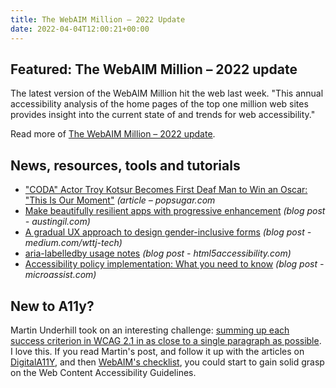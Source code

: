 ```yaml
---
title: The WebAIM Million – 2022 Update
date: 2022-04-04T12:00:21+00:00
---
```


## Featured: The WebAIM Million – 2022 update

The latest version of the WebAIM Million hit the web last week. "This annual accessibility analysis of the home pages of the top one million web sites provides insight into the current state of and trends for web accessibility."

Read more of [The WebAIM Million – 2022 update](https://webaim.org/blog/webaim-million-2022/).

## News, resources, tools and tutorials

- ["CODA" Actor Troy Kotsur Becomes First Deaf Man to Win an Oscar: "This Is Our Moment"](https://www.popsugar.com/celebrity/troy-kotsur-first-deaf-man-oscars-nomination-48708982) *(article – popsugar.com*
- [Make beautifully resilient apps with progressive enhancement](https://austingil.com/resilient-applications-progressive-enhancement/) _(blog post - austingil.com)_
- [A gradual UX approach to design gender-inclusive forms](https://medium.com/wttj-tech/a-gradual-ux-approach-to-design-gender-inclusive-forms-3071a49a45c) *(blog post - medium.com/wttj-tech)*
- [aria-labelledby usage notes](https://html5accessibility.com/stuff/2022/04/03/aria-labelledby-usage-notes/) *(blog post - html5accessibility.com)*
- [Accessibility policy implementation: What you need to know](https://www.microassist.com/digital-accessibility/accessibility-policy-implementation/) *(blog post - microassist.com)*

## New to A11y?

Martin Underhill took on an interesting challenge: [summing up each success criterion in WCAG 2.1 in as close to a single paragraph as possible](https://www.tempertemper.net/blog/wcag-but-in-language-i-can-understand). I love this. If you read Martin's post, and follow it up with the articles on [DigitalA11Y](https://www.digitala11y.com/wcag2-0/), and then [WebAIM's checklist](https://webaim.org/standards/wcag/checklist), you could start to gain solid grasp on the Web Content Accessibility Guidelines.
